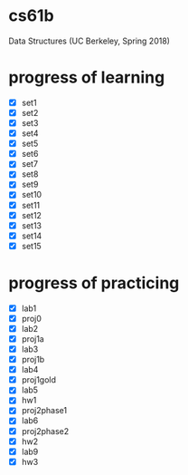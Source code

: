# cs61b

Data Structures (UC Berkeley, Spring 2018)

# progress of learning

- [x] set1
- [x] set2
- [x] set3
- [x] set4
- [x] set5
- [x] set6
- [x] set7
- [x] set8
- [x] set9
- [x] set10
- [x] set11
- [x] set12
- [x] set13
- [x] set14
- [x] set15

# progress of practicing

- [x] lab1
- [x] proj0
- [x] lab2
- [x] proj1a
- [x] lab3
- [x] proj1b
- [x] lab4
- [x] proj1gold
- [x] lab5
- [x] hw1
- [x] proj2phase1
- [x] lab6
- [x] proj2phase2
- [x] hw2
- [x] lab9
- [x] hw3
